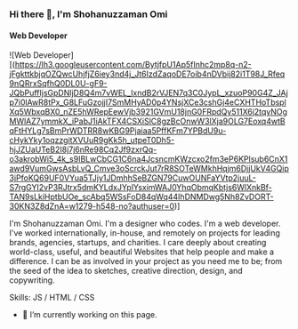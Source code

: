 ### Hi there 👋, I'm Shohanuzzaman Omi
#### Web Developer
![Web Developer][(https://lh3.googleusercontent.com/BytjfpU1Ap5fInhc2mp8q-n2-jFgkttkbjqOZQwcUhjfjZ6iey3nd4j_Jt6IzdZaqoDE7oib4nDVbij82i1T98J_Rfeq9nQRrxSqfhQ0DL0U-gF9-JQbPuffIjsGpDNljD8Q4m7vWEL_lxndB2rVJEN7q3C0JypL_xzuoP90G4Z_JAjp7i0lAwR8tPx_G8LFuGzojjI7SmMHyAD0p4YNsjXCe3cshGj4eCXHTHoTbsplXq5WbxqBX0_nZE5hWRepEewVjb3921GVmU18jnG0FRpdQy511X6j2tqyNOgMWlAZ7ymmkX_iPabJ1iAkTFX4CSXiSlC8gzBcOnwW3lXja9OLG7Eoxq4wtBqFtHYLg7sBmPrWDTRR8wKBG9Pjaiaa5PffKFm7YPBdU9u-cHykYky1oqzzgitXVUuR9gKk5h_utpeT0Dh5-hjJZUaUTeB2I8j7j6nRe98Cq2Jf9zxrQq-o3akrobWi5_4k_s9IBLwCbCG1C6na4JcsncmKWzcxo2fm3eP6KPlsub6CnX1awd9VumGwsAsbLvQ_Cmve3oScrckJut7rR8SOTeWMkhHqjm6DjjUkV4GQip3jPfoKQ69UF0VYua5TJjy1JDmhhSeBZGN79CuwOUNFaYVtp2juuL-S7rgGYI2vP3RJtrx5dmKYLdxJYplYsximWAJ0YhqObmqKbtjs6WlXnkBf-TAN9sLkiHptbUOe_scAbq5WSsFoD84qWq44IhDNMDwg5Nh8ZvDORT-30KN3Z8dZnA=w1279-h548-no?authuser=0)]

I'm Shohanuzzaman Omi. I'm a designer who codes. I'm a web developer. I've worked internationally, in-house, and remotely on projects for leading brands, agencies, startups, and charities. I care deeply about creating world-class, useful, and beautiful Websites that help people and make a difference. I can be as involved in your project as you need me to be; from the seed of the idea to sketches, creative direction, design, and copywriting.

Skills: JS / HTML / CSS

- 🔭 I’m currently working on this page. 





